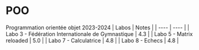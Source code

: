 # POO
Programmation orientée objet 2023-2024
| Labos | Notes |
| ---- | ---- |
| Labo 3 - Fédération Internationale de Gymnastique | 4.3 |
| Labo 5 - Matrix reloaded | 5.0 |
| Labo 7 - Calculatrice | 4.8 |
| Labo 8 - Echecs | 4.8 |
